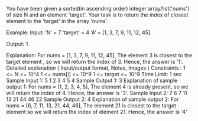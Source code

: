 You have been given a sorted(in ascending order) integer array/list('nums') of size N and an element 'target'. Your task is to return the index of closest element to the 'target' in the array 'nums'.

Example:
Input: ‘N’ = 7 ‘target’ = 4
‘A’ = [1, 3, 7, 9, 11, 12, 45]

Output: 1

Explanation: For nums = [1, 3, 7, 9, 11, 12, 45],
The element 3 is closest to the target element , so we will return the index of 3.
Hence, the answer is '1'.
Detailed explanation ( Input/output format, Notes, Images )
Constraints :
1 <= N <= 10^4
1 <= nums[i] <= 10^9
1 <= target <= 10^9
Time Limit: 1 sec
Sample Input 1:
5
1 2 3 4 5
4
Sample Output 1:
3
Explanation of sample output 1:
For nums = [1, 2, 3, 4, 5],
The element 4 is already present, so we will return the index of 4.
Hence, the answer is '3'.
Sample Input 2:
7
6 7 11 13 21 44 46
22
Sample Output 2:
4
Explanation of sample output 2:
For nums = [6, 7, 11, 13, 21, 44, 46],
The element 21 is closest to the target element so we will return the index of element 21.
Hence, the answer is '4'
